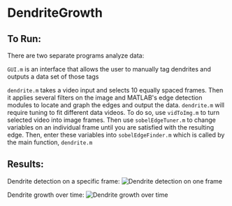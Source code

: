 # DendriteGrowth

## To Run:
There are two separate programs analyze data:

`GUI.m` is an interface that allows the user to manually tag dendrites and outputs a data set of those tags

`dendrite.m` takes a video input and selects 10 equally spaced frames. Then it applies several filters on the image and MATLAB's edge detection modules to locate and graph the edges and output the data.
`dendrite.m` will require tuning to fit different data videos. To do so, use `vidToImg.m` to turn selected video into image frames. Then use `sobelEdgeTuner.m` to change variables on an individual frame until you are satisfied with the resulting edge. Then, enter these variables into `sobelEdgeFinder.m` which is called by the main function, `dendrite.m`

## Results:
Dendrite detection on a specific frame:
![Dendrite detection on one frame](http://i.imgur.com/h6TLGXN.png)

Dendrite growth over time:
![Dendrite growth over time](http://i.imgur.com/4mB88z6.png)
